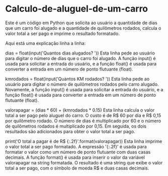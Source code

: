 # Calculo-de-aluguel-de-um-carro
Este é um código em Python que solicita ao usuário a quantidade de dias que um carro foi alugado e a quantidade de quilômetros rodados, calcula o valor total a ser pago e imprime o resultado formatado. 

Aqui está uma explicação linha a linha:

dias = float(input('Quantos dias alugados? '))
Esta linha pede ao usuário para digitar o número de dias que o carro foi alugado. A função input() é usada para solicitar a entrada do usuário, e a função float() é usada para converter a entrada em um número de ponto flutuante (float).

kmrodados = float(input('Quantos KM rodados? '))
Esta linha pede ao usuário para digitar o número de quilômetros rodados pelo carro alugado. Novamente, a função input() é usada para solicitar a entrada do usuário, e a função float() é usada para converter a entrada em um número de ponto flutuante (float).

valorapagar = (dias * 60) + (kmrodados * 0.15)
Esta linha calcula o valor total a ser pago pelo aluguel do carro. O custo é de R$ 60 por dia e R$ 0,15 por quilômetro rodado. O número de dias é multiplicado por 60 e o número de quilômetros rodados é multiplicado por 0,15. Em seguida, os dois resultados são adicionados para obter o valor total a ser pago.

print('O total a pagar é de R$ {:.2f}'.format(valorapagar))
Esta linha imprime o valor total a ser pago formatado. A expressão '{:.2f}' é usada para formatar o valor como um número de ponto flutuante com duas casas decimais. A função format() é usada para inserir o valor da variável valorapagar na string formatada. O resultado é uma string que exibe o valor total a ser pago, com o símbolo de moeda R$ e duas casas decimais.
